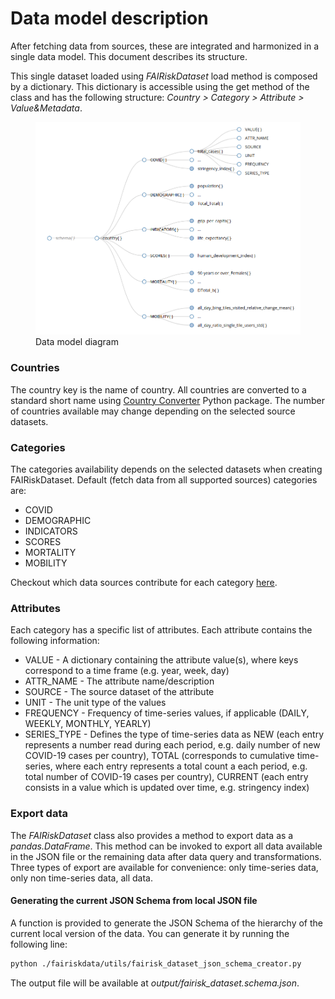 # Data model description

After fetching data from sources, these are integrated and harmonized in a single data model. This document describes 
its structure.

This single dataset loaded using *FAIRiskDataset* load method is composed by a dictionary. This dictionary is 
accessible using the get method of the class and has the following structure: 
*Country > Category > Attribute > Value&Metadata*.

<figure>
  <img
  width="800px"
  src="./resources/schema_diagram.png"
  alt="Data model diagram">
  <figcaption>Data model diagram</figcaption>
</figure>


### Countries
The country key is the name of country. All countries are converted to a standard short name using 
[Country Converter](https://github.com/konstantinstadler/country_converter) Python package. The number of countries 
available may change depending on the selected source datasets.


### Categories
The categories availability depends on the selected datasets when creating FAIRiskDataset. Default (fetch 
data from all supported sources) categories are:
- COVID
- DEMOGRAPHIC
- INDICATORS
- SCORES
- MORTALITY
- MOBILITY

Checkout which data sources contribute for each category [here](../docs/SourceDatasets.md).


### Attributes
Each category has a specific list of attributes. Each attribute contains the following information:
- VALUE - A dictionary containing the attribute value(s), where keys correspond to a time frame (e.g. year, week, day)
- ATTR_NAME - The attribute name/description
- SOURCE - The source dataset of the attribute
- UNIT - The unit type of the values
- FREQUENCY - Frequency of time-series values, if applicable (DAILY, WEEKLY, MONTHLY, YEARLY)
- SERIES_TYPE - Defines the type of time-series data as NEW (each entry represents a number read during each period, 
e.g. daily number of new COVID-19 cases per country), TOTAL (corresponds to cumulative time-series, where each entry 
represents a total count a each period, e.g. total number of COVID-19 cases per country), CURRENT (each entry consists 
in a value which is updated over time, e.g. stringency index)



### Export data

The *FAIRiskDataset* class also provides a method to export data as a *pandas.DataFrame*. This method can be invoked to 
export all data available in the JSON file or the remaining data after data query and transformations.  
Three types of export are available for convenience: only time-series data, only non time-series data, all data.



#### Generating the current JSON Schema from local JSON file
A function is provided to generate the JSON Schema of the hierarchy of the current local version of the data.
You can generate it by running the following line:

```bash
python ./fairiskdata/utils/fairisk_dataset_json_schema_creator.py
```

The output file will be available at *output/fairisk_dataset.schema.json*.
